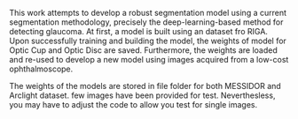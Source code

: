 This work attempts to develop a robust segmentation model using a current segmentation methodology, precisely the deep-learning-based method for detecting glaucoma.
At first, a model is built using an dataset fro RIGA. Upon successfully training and building the model, the weights of model for Optic Cup and Optic Disc are saved.
Furthermore, the weights are loaded and re-used to develop a new model using images acquired from a low-cost ophthalmoscope.

The weights of the models are stored in file folder for both MESSIDOR and Arclight dataset.
few images have been provided for test. Neverthesless, you may have to adjust the code to allow you test for single images. 



